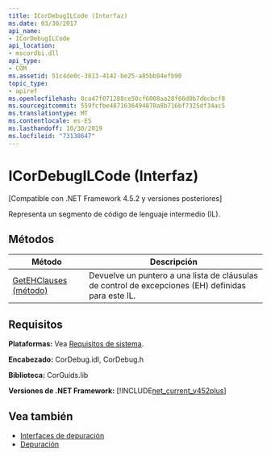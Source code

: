 ```yaml
---
title: ICorDebugILCode (Interfaz)
ms.date: 03/30/2017
api_name:
- ICorDebugILCode
api_location:
- mscordbi.dll
api_type:
- COM
ms.assetid: 51c4de0c-3813-4142-be25-a85bb84efb90
topic_type:
- apiref
ms.openlocfilehash: 8ca47f071288ce50cf6008aa28f66d0b7dbcbcf8
ms.sourcegitcommit: 559fcfbe4871636494870a8b716bf7325df34ac5
ms.translationtype: MT
ms.contentlocale: es-ES
ms.lasthandoff: 10/30/2019
ms.locfileid: "73138647"
---
```

# <a name="icordebugilcode-interface"></a>ICorDebugILCode (Interfaz)
[Compatible con .NET Framework 4.5.2 y versiones posteriores]  
  
 Representa un segmento de código de lenguaje intermedio (IL).  
  
## <a name="methods"></a>Métodos  
  
|Método|Descripción|  
|------------|-----------------|  
|[GetEHClauses (método)](../../../../docs/framework/unmanaged-api/debugging/icordebugilcode-getehclauses-method.md)|Devuelve un puntero a una lista de cláusulas de control de excepciones (EH) definidas para este IL.|  
  
## <a name="requirements"></a>Requisitos  
 **Plataformas:** Vea [Requisitos de sistema](../../../../docs/framework/get-started/system-requirements.md).  
  
 **Encabezado:** CorDebug.idl, CorDebug.h  
  
 **Biblioteca:** CorGuids.lib  
  
 **Versiones de .NET Framework:** [!INCLUDE[net_current_v452plus](../../../../includes/net-current-v452plus-md.md)]  
  
## <a name="see-also"></a>Vea también

- [Interfaces de depuración](../../../../docs/framework/unmanaged-api/debugging/debugging-interfaces.md)
- [Depuración](../../../../docs/framework/unmanaged-api/debugging/index.md)
